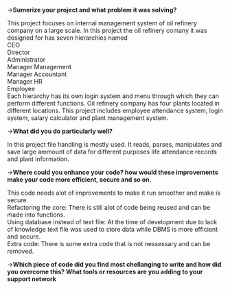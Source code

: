 ->**Sumerize your project and what problem it was solving?**

This project focuses on internal management system of oil refinery company on a large scale. In this project the oil refinery comany it was designed for has seven hierarchies named <br />
CEO <br />
Director <br />
Administrator <br />
Manager Management <br />
Manager Accountant <br />
Manager HR <br />
Employee <br />
Each hierarchy has its own login system and menu through which they can perform different functions. Oil refinery company has four plants located in different locations. This project includes employee attendance system, login system, salary calculator and plant management system. 

->**What did you do particularly well?**

In this project file handling is mostly used. It reads, parses, manipulates and save large ammount of data for different purposes life attendance records and plant information.

->**Where could you enhance your code? how would these improvements make your code more efficient, secure and so on.**

This code needs alot of improvements to make it run smoother and make is secure. <br />
Refactoring the core: There is still alot of code being reused and can be made into functions.<br />
Using database instead of text file: At the time of development due to lack of knowledge text file was used to store data while DBMS is more efficient and secure.<br />
Extra code: There is some extra code that is not nessessary and can be removed.

->**Which piece of code did you find most chellanging to write and how did you overcome this? What tools or resources are you adding to your support network**
